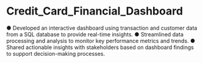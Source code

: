 # Credit_Card_Financial_Dashboard
●	Developed an interactive dashboard using transaction and customer data from a SQL database to provide real-time insights.
●	Streamlined data processing and analysis to monitor key performance metrics and trends.
●	Shared actionable insights with stakeholders based on dashboard findings to support decision-making processes.

